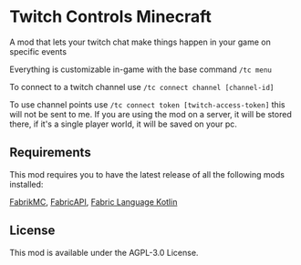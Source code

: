 # Twitch Controls Minecraft

A mod that lets your twitch chat make things happen in your game on specific events

Everything is customizable in-game with the base command `/tc menu`

To connect to a twitch channel use `/tc connect channel [channel-id]`

To use channel points use `/tc connect token [twitch-access-token]` this will not be sent to me. If you are using the
mod on a server, it will be stored there, if it's a single player world, it will be saved on your pc.

## Requirements

This mod requires you to have the latest release of all the following mods installed:

[FabrikMC](https://modrinth.com/mod/fabrik/versions),
[FabricAPI](https://www.curseforge.com/minecraft/mc-mods/fabric-api/files),
[Fabric Language Kotlin](https://www.curseforge.com/minecraft/mc-mods/fabric-language-kotlin/files)

## License

This mod is available under the AGPL-3.0 License.
